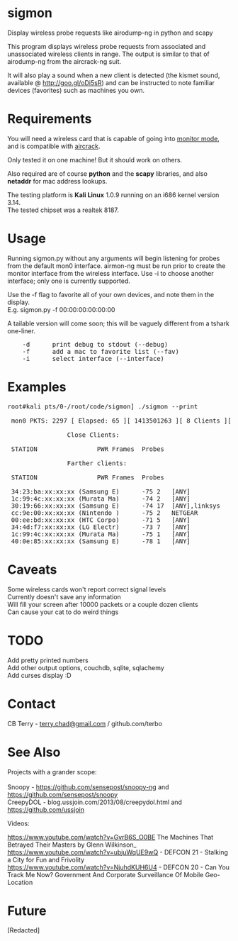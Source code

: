 sigmon
======

Display wireless probe requests like airodump-ng in python and scapy

This program displays wireless probe requests from associated and unassociated wireless clients in range.
The output is similar to that of airodump-ng from the aircrack-ng suit.

It will also play a sound when a new client is detected (the kismet sound, available @ http://goo.gl/oDi5sR) and can
be instructed to note familiar devices (favorites) such as machines you own.

Requirements
============

You will need a wireless card that is capable of going into <a href=http://en.wikipedia.org/wiki/Monitor_mode>monitor mode</a>, and is compatible with <a href=http://www.aircrack-ng.org/>aircrack</a>.

Only tested it on one machine! But it should work on others.

Also required are of course <b>python</b> and the <b>scapy</b> libraries, and also <b>netaddr</b> for mac address lookups.

The testing platform is <b>Kali Linux</b> 1.0.9 running on an i686 kernel version 3.14.<br>
The tested chipset was a realtek 8187.

Usage
=====

Running sigmon.py without any arguments will begin listening for probes from the default mon0 interface.
airmon-ng must be run prior to create the monitor interface from the wireless interface. Use -i to choose
another interface; only one is currently supported.

Use the -f flag to favorite all of your own devices, and note them in the display.<br>
E.g. sigmon.py -f 00:00:00:00:00:00

A tailable version will come soon; this will be vaguely different from a tshark one-liner.

<pre>
	-d		print debug to stdout (--debug)
	-f		add a mac to favorite list (--fav)
	-i		select interface (--interface)
</pre>

Examples
========
<pre>
root#kali pts/0-/root/code/sigmon] ./sigmon --print

 mon0 PKTS: 2297 [ Elapsed: 65 ][ 1413501263 ][ 8 Clients ][ 2 SSIDs ][ sorting by signal level

				Close Clients:

 STATION				PWR	Frames	Probes

				Farther clients:

 STATION				PWR	Frames	Probes

 34:23:ba:xx:xx:xx (Samsung E)		-75	2	[ANY]
 1c:99:4c:xx:xx:xx (Murata Ma)		-74	2	[ANY]
 30:19:66:xx:xx:xx (Samsung E)		-74	17	[ANY],linksys
 cc:9e:00:xx:xx:xx (Nintendo )		-75	2	NETGEAR
 00:ee:bd:xx:xx:xx (HTC Corpo)		-71	5	[ANY]
 34:4d:f7:xx:xx:xx (LG Electr)		-73	7	[ANY]
 1c:99:4c:xx:xx:xx (Murata Ma)		-75	1	[ANY]
 40:0e:85:xx:xx:xx (Samsung E)		-78	1	[ANY]
</pre>


Caveats
=======

Some wireless cards won't report correct signal levels<br>
Currently doesn't save any information<br>
Will fill your screen after 10000 packets or a couple dozen clients<br>
Can cause your cat to do weird things<br>

TODO
====

Add pretty printed numbers<br>
Add other output options, couchdb, sqlite, sqlachemy<br>
Add curses display :D<br>

Contact
=======

CB Terry - terry.chad@gmail.com / github.com/terbo

See Also
========

Projects with a grander scope:<br>
<br>
Snoopy - https://github.com/sensepost/snoopy-ng and https://github.com/sensepost/snoopy<br>
CreepyDOL - blog.ussjoin.com/2013/08/creepydol.html and https://github.com/ussjoin<br>

Videos:

https://www.youtube.com/watch?v=GvrB6S_O0BE The Machines That Betrayed Their Masters by Glenn Wilkinson_<br>
https://www.youtube.com/watch?v=ubjuWqUE9wQ - DEFCON 21 - Stalking a City for Fun and Frivolity<br>
https://www.youtube.com/watch?v=NjuhdKUH6U4 - DEFCON 20 - Can You Track Me Now? Government And Corporate Surveillance Of Mobile Geo-Location<br>

Future
======
[Redacted]
